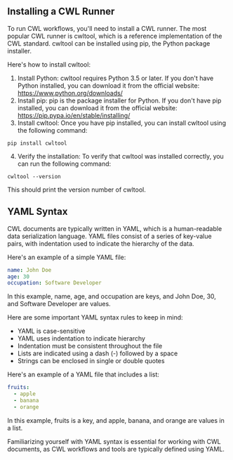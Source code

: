 ## Installing a CWL Runner
To run CWL workflows, you'll need to install a CWL runner. The most popular CWL runner is cwltool, which is a reference implementation of the CWL standard. cwltool can be installed using pip, the Python package installer.

Here's how to install cwltool:

1. Install Python: cwltool requires Python 3.5 or later. If you don't have Python installed, you can download it from the official website: https://www.python.org/downloads/
2. Install pip: pip is the package installer for Python. If you don't have pip installed, you can download it from the official website: https://pip.pypa.io/en/stable/installing/
3. Install cwltool: Once you have pip installed, you can install cwltool using the following command:

````
pip install cwltool
````
 4. Verify the installation: To verify that cwltool was installed correctly, you can run the following command:

````
cwltool --version
````

This should print the version number of cwltool.

## YAML Syntax
CWL documents are typically written in YAML, which is a human-readable data serialization language. YAML files consist of a series of key-value pairs, with indentation used to indicate the hierarchy of the data.

Here's an example of a simple YAML file:
````yaml
name: John Doe
age: 30
occupation: Software Developer
````
In this example, name, age, and occupation are keys, and John Doe, 30, and Software Developer are values.

Here are some important YAML syntax rules to keep in mind:

 * YAML is case-sensitive
 * YAML uses indentation to indicate hierarchy
 * Indentation must be consistent throughout the file
 * Lists are indicated using a dash (-) followed by a space
 * Strings can be enclosed in single or double quotes

Here's an example of a YAML file that includes a list:

````yaml
fruits:
  - apple
  - banana
  - orange
````

In this example, fruits is a key, and apple, banana, and orange are values in a list.

Familiarizing yourself with YAML syntax is essential for working with CWL documents, as CWL workflows and tools are typically defined using YAML.

